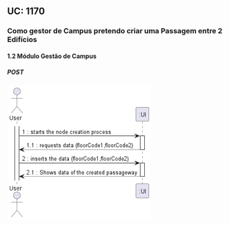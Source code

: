 ## **UC: 1170**

### Como gestor de Campus pretendo criar uma Passagem entre 2 Edifícios

#### 1.2        Módulo Gestão de Campus
##### POST

![UC SSD: 1170](UC1170.png)